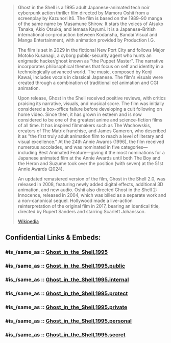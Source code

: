 
> Ghost in the Shell is a 1995 adult Japanese-animated tech noir cyberpunk action thriller film directed by Mamoru Oshii from a screenplay by Kazunori Itō. 
> The film is based on the 1989–90 manga of the same name by Masamune Shirow. 
> It stars the voices of Atsuko Tanaka, Akio Ōtsuka, and Iemasa Kayumi. 
> It is a Japanese-British international co-production between Kodansha, Bandai Visual and Manga Entertainment, with animation provided by Production I.G.
>
> The film is set in 2029 in the fictional New Port City and follows Major Motoko Kusanagi, a cyborg public-security agent who hunts an enigmatic hacker/ghost known as "the Puppet Master". The narrative incorporates philosophical themes that focus on self and identity in a technologically advanced world. The music, composed by Kenji Kawai, includes vocals in classical Japanese. The film's visuals were created through a combination of traditional cel animation and CGI animation.
>
> Upon release, Ghost in the Shell received positive reviews, with critics praising its narrative, visuals, and musical score. The film was initially considered a box-office failure before developing a cult following on home video. Since then, it has grown in esteem and is now considered to be one of the greatest anime and science-fiction films of all time. It has inspired filmmakers such as The Wachowskis, creators of The Matrix franchise, and James Cameron, who described it as "the first truly adult animation film to reach a level of literary and visual excellence." At the 24th Annie Awards (1996), the film received numerous accolades, and was nominated in five categories—including Best Animated Feature—giving it the most nominations for a Japanese animated film at the Annie Awards until both The Boy and the Heron and Suzume took over the position (with seven) at the 51st Annie Awards (2024).
>
> An updated remastered version of the film, Ghost in the Shell 2.0, was released in 2008, featuring newly added digital effects, additional 3D animation, and new audio. Oshii also directed Ghost in the Shell 2: Innocence, released in 2004, which was billed as a separate work and a non-canonical sequel. Hollywood made a live-action reinterpretation of the original film in 2017, bearing an identical title, directed by Rupert Sanders and starring Scarlett Johansson.
>
> [Wikipedia](https://en.wikipedia.org/wiki/Ghost%20in%20the%20Shell%20(1995%20film))


## Confidential Links & Embeds: 

### #is_/same_as :: [Ghost_in_the_Shell,1995](/_Standards/Society/Communication/Media/Movie/Movie-Genre/Animation/Anime/Ghost_in_the_Shell,1995.md) 

### #is_/same_as :: [Ghost_in_the_Shell,1995.public](/_public/Society/Communication/Media/Movie/Movie-Genre/Animation/Anime/Ghost_in_the_Shell,1995.public.md) 

### #is_/same_as :: [Ghost_in_the_Shell,1995.internal](/_internal/Society/Communication/Media/Movie/Movie-Genre/Animation/Anime/Ghost_in_the_Shell,1995.internal.md) 

### #is_/same_as :: [Ghost_in_the_Shell,1995.protect](/_protect/Society/Communication/Media/Movie/Movie-Genre/Animation/Anime/Ghost_in_the_Shell,1995.protect.md) 

### #is_/same_as :: [Ghost_in_the_Shell,1995.private](/_private/Society/Communication/Media/Movie/Movie-Genre/Animation/Anime/Ghost_in_the_Shell,1995.private.md) 

### #is_/same_as :: [Ghost_in_the_Shell,1995.personal](/_personal/Society/Communication/Media/Movie/Movie-Genre/Animation/Anime/Ghost_in_the_Shell,1995.personal.md) 

### #is_/same_as :: [Ghost_in_the_Shell,1995.secret](/_secret/Society/Communication/Media/Movie/Movie-Genre/Animation/Anime/Ghost_in_the_Shell,1995.secret.md)

